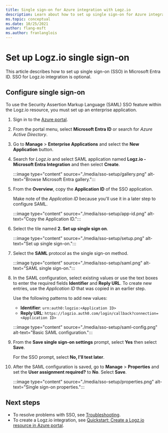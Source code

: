 ```yaml
---
title: Single sign-on for Azure integration with Logz.io
description: Learn about how to set up single sign-on for Azure integration with Logz.io.
ms.topic: conceptual
ms.date: 10/25/2021
author: flang-msft
ms.author: franlanglois
---
```


# Set up Logz.io single sign-on

This article describes how to set up single sign-on (SSO) in Microsoft Entra ID. SSO for Logz.io integration is optional.

## Configure single sign-on

To use the Security Assertion Markup Language (SAML) SSO feature within the Logz.io resource, you must set up an enterprise application.

1. Sign in to the [Azure portal](https://portal.azure.com).
1. From the portal menu, select **Microsoft Entra ID** or search for _Azure Active Directory_.
1. Go to **Manage** > **Enterprise Applications** and select the **New Application** button.
1. Search for _Logz.io_ and select SAML application named **Logz.io - Microsoft Entra Integration** and then select **Create**.

   :::image type="content" source="./media/sso-setup/gallery.png" alt-text="Browse Microsoft Entra gallery.":::

1. From the **Overview**, copy the **Application ID** of the SSO application.

   Make note of the _Application ID_ because you'll use it in a later step to configure SAML.

   :::image type="content" source="./media/sso-setup/app-id.png" alt-text="Copy the Application ID.":::

1. Select the tile named **2. Set up single sign on**.

   :::image type="content" source="./media/sso-setup/setup.png" alt-text="Set up single sign-on.":::

1. Select the **SAML** protocol as the single sign-on method.

   :::image type="content" source="./media/sso-setup/saml.png" alt-text="SAML single sign-on.":::

1. In the SAML configuration, select existing values or use the text boxes to enter the required fields **Identifier** and **Reply URL**. To create new entries, use the _Application ID_ that was copied in an earlier step.

   Use the following patterns to add new values:

   - **Identifier**: `urn:auth0:logzio:<Application ID>`
   - **Reply URL**: `https://logzio.auth0.com/login/callback?connection=<Application ID>`

   :::image type="content" source="./media/sso-setup/saml-config.png" alt-text="Basic SAML configuration.":::

1. From the **Save single sign-on settings** prompt, select **Yes** then select **Save**.

   For the SSO prompt, select **No, I'll test later**.

1. After the SAML configuration is saved, go to **Manage** > **Properties** and set the **User assignment required?** to **No**. Select **Save**.

   :::image type="content" source="./media/sso-setup/properties.png" alt-text="Single sign-on properties.":::

## Next steps

- To resolve problems with SSO, see [Troubleshooting](troubleshoot.md).
- To create a Logz.io integration, see [Quickstart: Create a Logz.io resource in Azure portal](create.md).
